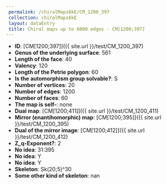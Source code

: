 ```yaml
--- 
 permalink: /chiralMaps6kE/CM_1200_397 
 collection: chiralMaps6kE
 layout: dataEntry
 title: Chiral maps up to 6000 edges - CM[1200;397]
---
```


- **ID**: [CM[1200;397]]({{ site.url }}/test/CM_1200_397)
- **Genus of the underlying surface**: 561
- **Length of the face**: 40
- **Valency**: 120
- **Length of the Petrie polygon**: 60
- **Is the automorphism group solvable?**: S
- **Number of vertices**: 20
- **Number of edges**: 1200
- **Number of faces**: 60
- **The map is self-**: none
- **Dual map**: [CM[1200;411]]({{ site.url }}/test/CM_1200_411)
- **Mirror (enantihomorphic) map**: [CM[1200;395]]({{ site.url }}/test/CM_1200_395)
- **Dual of the mirror image**: [CM[1200;412]]({{ site.url }}/test/CM_1200_412)
- **Z_q-Exponent?**: 2
- **No idea**:  31:395
- **No idea**: Y
- **No idea**: Y
- **Skeleton**: Sk(20;5)^30
- **Some other kind of skeleton**: nan
